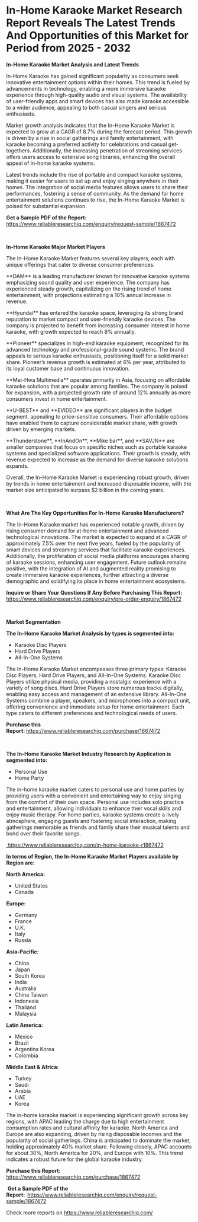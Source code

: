 <p><h1>In-Home Karaoke Market Research Report Reveals The Latest Trends And Opportunities of this Market for Period from 2025 - 2032</h1></p><p><strong>In-Home Karaoke Market Analysis and Latest Trends</strong></p>
<p><p>In-Home Karaoke has gained significant popularity as consumers seek innovative entertainment options within their homes. This trend is fueled by advancements in technology, enabling a more immersive karaoke experience through high-quality audio and visual systems. The availability of user-friendly apps and smart devices has also made karaoke accessible to a wider audience, appealing to both casual singers and serious enthusiasts.</p><p>Market growth analysis indicates that the In-Home Karaoke Market is expected to grow at a CAGR of 8.7% during the forecast period. This growth is driven by a rise in social gatherings and family entertainment, with karaoke becoming a preferred activity for celebrations and casual get-togethers. Additionally, the increasing penetration of streaming services offers users access to extensive song libraries, enhancing the overall appeal of in-home karaoke systems.</p><p>Latest trends include the rise of portable and compact karaoke systems, making it easier for users to set up and enjoy singing anywhere in their homes. The integration of social media features allows users to share their performances, fostering a sense of community. As the demand for home entertainment solutions continues to rise, the In-Home Karaoke Market is poised for substantial expansion.</p></p>
<p><strong>Get a Sample PDF of the Report:&nbsp;</strong> <a href="https://www.reliableresearchiq.com/enquiry/request-sample/1867472?utm_campaign=2458&utm_medium=2&utm_source=Github&utm_content=ia&utm_term=05042025&utm_id=in-home-karaoke">https://www.reliableresearchiq.com/enquiry/request-sample/1867472</a></p>
<p>&nbsp;</p>
<p><strong>In-Home Karaoke Major Market Players</strong></p>
<p><p>The In-Home Karaoke Market features several key players, each with unique offerings that cater to diverse consumer preferences. </p><p>**DAM** is a leading manufacturer known for innovative karaoke systems emphasizing sound quality and user experience. The company has experienced steady growth, capitalizing on the rising trend of home entertainment, with projections estimating a 10% annual increase in revenue.</p><p>**Hyundai** has entered the karaoke space, leveraging its strong brand reputation to market compact and user-friendly karaoke devices. The company is projected to benefit from increasing consumer interest in home karaoke, with growth expected to reach 8% annually.</p><p>**Pioneer** specializes in high-end karaoke equipment, recognized for its advanced technology and professional-grade sound systems. The brand appeals to serious karaoke enthusiasts, positioning itself for a solid market share. Pioneer’s revenue growth is estimated at 6% per year, attributed to its loyal customer base and continuous innovation.</p><p>**Mei-Hwa Multimedia** operates primarily in Asia, focusing on affordable karaoke solutions that are popular among families. The company is poised for expansion, with a projected growth rate of around 12% annually as more consumers invest in home entertainment.</p><p>**U-BEST** and **EVIDEO** are significant players in the budget segment, appealing to price-sensitive consumers. Their affordable options have enabled them to capture considerable market share, with growth driven by emerging markets.</p><p>**Thunderstone**, **InAndOn**, **Mike bar**, and **SAVJN** are smaller companies that focus on specific niches such as portable karaoke systems and specialized software applications. Their growth is steady, with revenue expected to increase as the demand for diverse karaoke solutions expands.</p><p>Overall, the In-Home Karaoke Market is experiencing robust growth, driven by trends in home entertainment and increased disposable income, with the market size anticipated to surpass $2 billion in the coming years.</p></p>
<p>&nbsp;</p>
<p><strong>What Are The Key Opportunities For In-Home Karaoke Manufacturers?</strong></p>
<p><p>The In-Home Karaoke market has experienced notable growth, driven by rising consumer demand for at-home entertainment and advanced technological innovations. The market is expected to expand at a CAGR of approximately 7.5% over the next five years, fueled by the popularity of smart devices and streaming services that facilitate karaoke experiences. Additionally, the proliferation of social media platforms encourages sharing of karaoke sessions, enhancing user engagement. Future outlook remains positive, with the integration of AI and augmented reality promising to create immersive karaoke experiences, further attracting a diverse demographic and solidifying its place in home entertainment ecosystems.</p></p>
<p><strong>Inquire or Share Your Questions If Any Before Purchasing This Report:</strong> <a href="https://www.reliableresearchiq.com/enquiry/pre-order-enquiry/1867472?utm_campaign=2458&utm_medium=2&utm_source=Github&utm_content=ia&utm_term=05042025&utm_id=in-home-karaoke">https://www.reliableresearchiq.com/enquiry/pre-order-enquiry/1867472</a></p>
<p>&nbsp;</p>
<p><strong>Market Segmentation</strong></p>
<p><strong>The In-Home Karaoke Market Analysis by types is segmented into:</strong></p>
<p><ul><li>Karaoke Disc Players</li><li>Hard Drive Players</li><li>All-In-One Systems</li></ul></p>
<p><p>The In-Home Karaoke Market encompasses three primary types: Karaoke Disc Players, Hard Drive Players, and All-In-One Systems. Karaoke Disc Players utilize physical media, providing a nostalgic experience with a variety of song discs. Hard Drive Players store numerous tracks digitally, enabling easy access and management of an extensive library. All-In-One Systems combine a player, speakers, and microphones into a compact unit, offering convenience and immediate setup for home entertainment. Each type caters to different preferences and technological needs of users.</p></p>
<p><strong>Purchase this Report:&nbsp;</strong><a href="https://www.reliableresearchiq.com/purchase/1867472?utm_campaign=2458&utm_medium=2&utm_source=Github&utm_content=ia&utm_term=05042025&utm_id=in-home-karaoke">https://www.reliableresearchiq.com/purchase/1867472</a></p>
<p>&nbsp;</p>
<p><strong>The In-Home Karaoke Market Industry Research by Application is segmented into:</strong></p>
<p><ul><li>Personal Use</li><li>Home Party</li></ul></p>
<p><p>The in-home karaoke market caters to personal use and home parties by providing users with a convenient and entertaining way to enjoy singing from the comfort of their own space. Personal use includes solo practice and entertainment, allowing individuals to enhance their vocal skills and enjoy music therapy. For home parties, karaoke systems create a lively atmosphere, engaging guests and fostering social interaction, making gatherings memorable as friends and family share their musical talents and bond over their favorite songs.</p></p>
<p><a href="https://www.reliableresearchiq.com/in-home-karaoke-r1867472?utm_campaign=2458&utm_medium=2&utm_source=Github&utm_content=ia&utm_term=05042025&utm_id=in-home-karaoke">&nbsp;https://www.reliableresearchiq.com/in-home-karaoke-r1867472</a></p>
<p><strong>In terms of Region, the In-Home Karaoke Market Players available by Region are:</strong></p>
<p>
    <p> <strong> North America: </strong>
        <ul>
            <li>United States</li>
            <li>Canada</li>
        </ul>
        </p> 
    <p> <strong> Europe: </strong>
        <ul>
            <li>Germany</li>
            <li>France</li>
            <li>U.K.</li>
            <li>Italy</li>
            <li>Russia</li>
        </ul>
        </p> 
    <p> <strong> Asia-Pacific: </strong>
        <ul>
            <li>China</li>
            <li>Japan</li>
            <li>South Korea</li>
            <li>India</li>
            <li>Australia</li>
            <li>China Taiwan</li>
            <li>Indonesia</li>
            <li>Thailand</li>
            <li>Malaysia</li>
        </ul>
        </p> 
    <p> <strong> Latin America: </strong>
        <ul>
            <li>Mexico</li>
            <li>Brazil</li>
            <li>Argentina Korea</li>
            <li>Colombia</li>
        </ul>
        </p> 
    <p> <strong> Middle East & Africa: </strong>
        <ul>
            <li>Turkey</li>
            <li>Saudi</li>
            <li>Arabia</li>
            <li>UAE</li>
            <li>Korea</li>
        </ul>
    </p>
    </p>
<p><p>The in-home karaoke market is experiencing significant growth across key regions, with APAC leading the charge due to high entertainment consumption rates and cultural affinity for karaoke. North America and Europe are also expanding, driven by rising disposable incomes and the popularity of social gatherings. China is anticipated to dominate the market, holding approximately 40% market share. Following closely, APAC accounts for about 30%, North America for 20%, and Europe with 10%. This trend indicates a robust future for the global karaoke industry.</p></p>
<p><strong>Purchase this Report: </strong><a href="https://www.reliableresearchiq.com/purchase/1867472?utm_campaign=2458&utm_medium=2&utm_source=Github&utm_content=ia&utm_term=05042025&utm_id=in-home-karaoke">https://www.reliableresearchiq.com/purchase/1867472</a></p>
<p>&nbsp;<strong>Get a Sample PDF of the Report:&nbsp;&nbsp;</strong><a href="https://www.reliableresearchiq.com/enquiry/request-sample/1867472?utm_campaign=2458&utm_medium=2&utm_source=Github&utm_content=ia&utm_term=05042025&utm_id=in-home-karaoke">https://www.reliableresearchiq.com/enquiry/request-sample/1867472</a></p>
<p><strong></strong></p>
<p>Check more reports on <a href="https://www.reliableresearchiq.com/?utm_campaign=2458&utm_medium=2&utm_source=Github&utm_content=ia&utm_term=05042025&utm_id=in-home-karaoke">https://www.reliableresearchiq.com/</a></p>